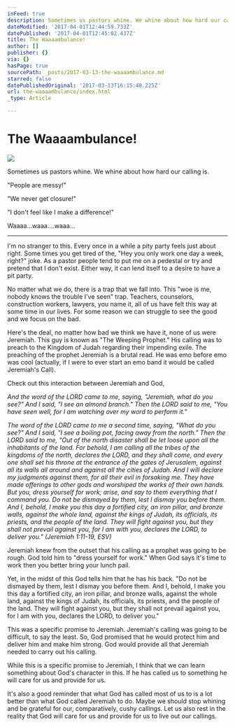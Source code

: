 ```yaml
---
inFeed: true
description: Sometimes us pastors whine. We whine about how hard our calling is.
dateModified: '2017-04-01T12:44:59.733Z'
datePublished: '2017-04-01T12:45:02.437Z'
title: The Waaaambulance!
author: []
publisher: {}
via: {}
hasPage: true
sourcePath: _posts/2017-03-13-the-waaaambulance.md
starred: false
datePublishedOriginal: '2017-03-13T16:15:48.225Z'
url: the-waaaambulance/index.html
_type: Article

---
```

# The Waaaambulance!
![](https://the-grid-user-content.s3-us-west-2.amazonaws.com/94da7652-6fdf-4ee4-94ae-7123d34bb157.jpg)

Sometimes us pastors whine. We whine about how hard our calling is.

"People are messy!"

"We never get closure!"

"I don't feel like I make a difference!"

Waaaa...waaa....waaa...

---

I'm no stranger to this. Every once in a while a pity party feels just about right. Some times you get tired of the, "Hey you only work one day a week, right?" joke. As a pastor people tend to put me on a pedestal or try and pretend that I don't exist. Either way, it can lend itself to a desire to have a pit party.

No matter what we do, there is a trap that we fall into. This "woe is me, nobody knows the trouble I've seen" trap. Teachers, counselors, construction workers, lawyers, you name it, all of us have felt this way at some time in our lives. For some reason we can struggle to see the good and we focus on the bad.

Here's the deal, no matter how bad we think we have it, none of us were Jeremiah. This guy is known as "The Weeping Prophet." His calling was to preach to the Kingdom of Judah regarding their impending exile. The preaching of the prophet Jeremiah is a brutal read. He was emo before emo was cool (actually, if I were to ever start an emo band it would be called Jeremiah's Call).

Check out this interaction between Jeremiah and God,

_And the word of the LORD came to me, saying, "Jeremiah, what do you see?" And I said, "I see an almond branch." Then the LORD said to me, "You have seen well, for I am watching over my word to perform it."_

_The word of the LORD came to me a second time, saying, "What do you see?" And I said, "I see a boiling pot, facing away from the north." Then the LORD said to me, "Out of the north disaster shall be let loose upon all the inhabitants of the land. For behold, I am calling all the tribes of the kingdoms of the north, declares the LORD, and they shall come, and every one shall set his throne at the entrance of the gates of Jerusalem, against all its walls all around and against all the cities of Judah. And I will declare my judgments against them, for all their evil in forsaking me. They have made offerings to other gods and worshiped the works of their own hands. But you, dress yourself for work; arise, and say to them everything that I command you. Do not be dismayed by them, lest I dismay you before them. And I, behold, I make you this day a fortified city, an iron pillar, and bronze walls, against the whole land, against the kings of Judah, its officials, its priests, and the people of the land. They will fight against you, but they shall not prevail against you, for I am with you, declares the LORD, to deliver you." (Jeremiah 1:11-19, ESV)_

Jeremiah knew from the outset that his calling as a prophet was going to be rough. God told him to "dress yourself for work." When God says it's time to work then you better bring your lunch pail.

Yet, in the midst of this God tells him that he has his back. "Do not be dismayed by them, lest I dismay you before them. And I, behold, I make you this day a fortified city, an iron pillar, and bronze walls, against the whole land, against the kings of Judah, its officials, its priests, and the people of the land. They will fight against you, but they shall not prevail against you, for I am with you, declares the LORD, to deliver you."

This was a specific promise to Jeremiah. Jeremiah's calling was going to be difficult, to say the least. So, God promised that he would protect him and deliver him and make him strong. God would provide all that Jeremiah needed to carry out his calling.

While this is a specific promise to Jeremiah, I think that we can learn something about God's character in this. If he has called us to something he will care for us and provide for us.

It's also a good reminder that what God has called most of us to is a lot better than what God called Jeremiah to do. Maybe we should stop whining and be grateful for our, comparatively, cushy callings. Let us also rest in the reality that God will care for us and provide for us to live out our callings.